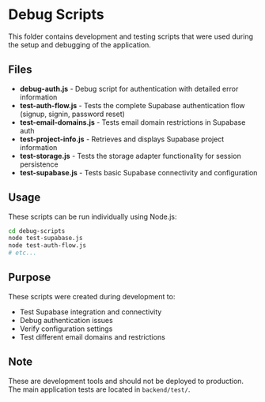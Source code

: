 # Debug Scripts

This folder contains development and testing scripts that were used during the setup and debugging of the application.

## Files

- **debug-auth.js** - Debug script for authentication with detailed error information
- **test-auth-flow.js** - Tests the complete Supabase authentication flow (signup, signin, password reset)
- **test-email-domains.js** - Tests email domain restrictions in Supabase auth
- **test-project-info.js** - Retrieves and displays Supabase project information
- **test-storage.js** - Tests the storage adapter functionality for session persistence
- **test-supabase.js** - Tests basic Supabase connectivity and configuration

## Usage

These scripts can be run individually using Node.js:

```bash
cd debug-scripts
node test-supabase.js
node test-auth-flow.js
# etc...
```

## Purpose

These scripts were created during development to:
- Test Supabase integration and connectivity
- Debug authentication issues
- Verify configuration settings
- Test different email domains and restrictions

## Note

These are development tools and should not be deployed to production. The main application tests are located in `backend/test/`.
